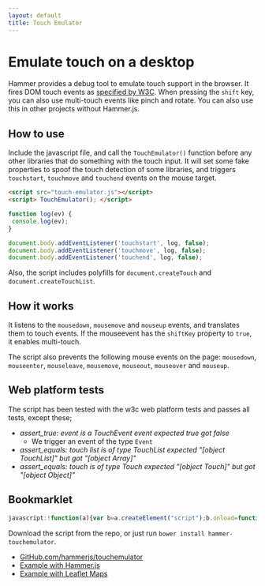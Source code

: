 ```yaml
---
layout: default
title: Touch Emulator
---
```


# Emulate touch on a desktop
Hammer provides a debug tool to emulate touch support in the browser. It fires DOM touch events as
[specified by W3C](http://www.w3.org/TR/touch-events). When pressing the `shift` key,
you can also use multi-touch events like pinch and rotate. You can also use this in other projects without Hammer.js.

## How to use
Include the javascript file, and call the `TouchEmulator()` function before any other libraries that do something with the 
touch input. It will set some fake properties to spoof the touch detection of some libraries, and triggers `touchstart`, `touchmove` and `touchend` events on the mouse target.
 
````html
<script src="touch-emulator.js"></script>
<script> TouchEmulator(); </script>
````

````js
function log(ev) {
 console.log(ev);
}

document.body.addEventListener('touchstart', log, false);
document.body.addEventListener('touchmove', log, false);
document.body.addEventListener('touchend', log, false);
````

Also, the script includes polyfills for `document.createTouch` and `document.createTouchList`.

## How it works
It listens to the `mousedown`, `mousemove` and `mouseup` events, and translates them to touch events. If the mouseevent
has the `shiftKey` property to `true`, it enables multi-touch. 

The script also prevents the following mouse events on the page: 
`mousedown`, `mouseenter`, `mouseleave`, `mousemove`, `mouseout`, `mouseover` and `mouseup`.

## Web platform tests
The script has been tested with the w3c web platform tests and passes all tests, except these;

- *assert_true: event is a TouchEvent event expected true got false*
  - We trigger an event of the type `Event`
- *assert_equals: touch list is of type TouchList expected "[object TouchList]" but got "[object Array]"*
- *assert_equals: touch is of type Touch expected "[object Touch]" but got "[object Object]"*

## Bookmarklet
````js
javascript:!function(a){var b=a.createElement("script");b.onload=function(){TouchEmulator()},b.src="//cdn.rawgit.com/hammerjs/touchemulator/0.0.2/touch-emulator.js",a.body.appendChild(b)}(document);
````

Download the script from the repo, or just run `bower install hammer-touchemulator`.

- [GitHub.com/hammerjs/touchemulator](https://github.com/hammerjs/touchemulator)
- [Example with Hammer.js]({{site.baseurl}}/dist/tests/manual/hammer.html)
- [Example with Leaflet Maps]({{site.baseurl}}/dist/tests/manual/leaflet.html)
